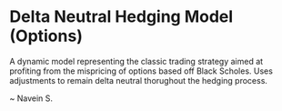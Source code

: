 # Delta Neutral Hedging Model (Options)

A dynamic model representing the classic trading strategy aimed at profiting from the mispricing of options based off Black Scholes. Uses adjustments to remain delta neutral thorughout the hedging process.

~ Navein S.
